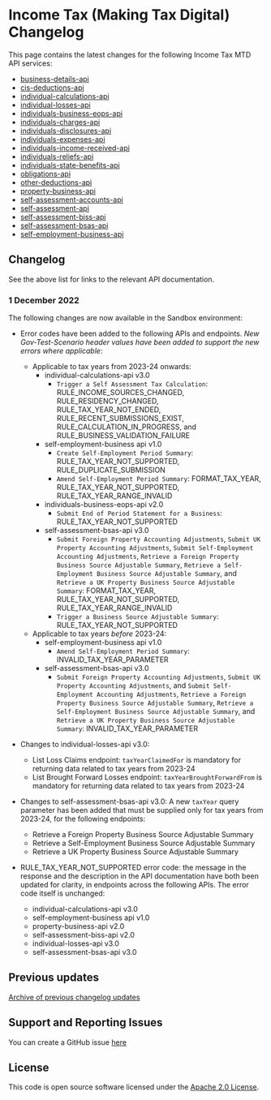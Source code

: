 # Income Tax (Making Tax Digital) Changelog

This page contains the latest changes for the following Income Tax MTD API services:
* [business-details-api](https://developer.service.hmrc.gov.uk/api-documentation/docs/api/service/business-details-api/1.0)
* [cis-deductions-api](https://developer.service.hmrc.gov.uk/api-documentation/docs/api/service/cis-deductions-api/1.0)
* [individual-calculations-api](https://developer.service.hmrc.gov.uk/api-documentation/docs/api/service/individual-calculations-api/2.0)
* [individual-losses-api](https://developer.service.hmrc.gov.uk/api-documentation/docs/api/service/individual-losses-api/2.0)
* [individuals-business-eops-api](https://developer.service.hmrc.gov.uk/api-documentation/docs/api/service/individuals-business-eops-api/1.0)
* [individuals-charges-api](https://developer.service.hmrc.gov.uk/api-documentation/docs/api/service/individuals-charges-api/1.0)
* [individuals-disclosures-api](https://developer.service.hmrc.gov.uk/api-documentation/docs/api/service/individuals-disclosures-api/1.0)
* [individuals-expenses-api](https://developer.service.hmrc.gov.uk/api-documentation/docs/api/service/individuals-expenses-api/1.0)
* [individuals-income-received-api](https://developer.service.hmrc.gov.uk/api-documentation/docs/api/service/individuals-income-received-api/1.0)
* [individuals-reliefs-api](https://developer.service.hmrc.gov.uk/api-documentation/docs/api/service/individuals-reliefs-api/1.0)
* [individuals-state-benefits-api](https://developer.service.hmrc.gov.uk/api-documentation/docs/api/service/individuals-state-benefits-api/1.0)
* [obligations-api](https://developer.service.hmrc.gov.uk/api-documentation/docs/api/service/obligations-api/1.0)
* [other-deductions-api](https://developer.service.hmrc.gov.uk/api-documentation/docs/api/service/other-deductions-api/1.0)
* [property-business-api](https://developer.service.hmrc.gov.uk/api-documentation/docs/api/service/property-business-api/1.0)
* [self-assessment-accounts-api](https://developer.service.hmrc.gov.uk/api-documentation/docs/api/service/self-assessment-accounts-api/1.0)
* [self-assessment-api](https://developer.service.hmrc.gov.uk/api-documentation/docs/api/service/self-assessment-api/2.0)
* [self-assessment-biss-api](https://developer.service.hmrc.gov.uk/api-documentation/docs/api/service/self-assessment-biss-api/1.0)
* [self-assessment-bsas-api](https://developer.service.hmrc.gov.uk/api-documentation/docs/api/service/self-assessment-bsas-api/2.0)
* [self-employment-business-api](https://developer.service.hmrc.gov.uk/api-documentation/docs/api/service/self-employment-business-api/1.0)


 ## Changelog

See the above list for links to the relevant API documentation.

### 1 December 2022

The following changes are now available in the Sandbox environment:

* Error codes have been added to the following APIs and endpoints. *New Gov-Test-Scenario header values have been added to support the new errors where applicable*:
  - Applicable to tax years from 2023-24 onwards:
    - individual-calculations-api v3.0
      - `Trigger a Self Assessment Tax Calculation`: RULE_INCOME_SOURCES_CHANGED, RULE_RESIDENCY_CHANGED, RULE_TAX_YEAR_NOT_ENDED, RULE_RECENT_SUBMISSIONS_EXIST, RULE_CALCULATION_IN_PROGRESS, and RULE_BUSINESS_VALIDATION_FAILURE
    - self-employment-business api v1.0
      - `Create Self-Employment Period Summary`: RULE_TAX_YEAR_NOT_SUPPORTED, RULE_DUPLICATE_SUBMISSION
      - `Amend Self-Employment Period Summary`: FORMAT_TAX_YEAR, RULE_TAX_YEAR_NOT_SUPPORTED, RULE_TAX_YEAR_RANGE_INVALID
    - individuals-business-eops-api v2.0
      - `Submit End of Period Statement for a Business`: RULE_TAX_YEAR_NOT_SUPPORTED
    - self-assessment-bsas-api v3.0
      - `Submit Foreign Property Accounting Adjustments`, `Submit UK Property Accounting Adjustments`, `Submit Self-Employment Accounting Adjustments`, `Retrieve a Foreign Property Business Source Adjustable Summary`, `Retrieve a Self-Employment Business Source Adjustable Summary`, and `Retrieve a UK Property Business Source Adjustable Summary`: FORMAT_TAX_YEAR, RULE_TAX_YEAR_NOT_SUPPORTED, RULE_TAX_YEAR_RANGE_INVALID
      - `Trigger a Business Source Adjustable Summary`: RULE_TAX_YEAR_NOT_SUPPORTED
  - Applicable to tax years *before* 2023-24:
    - self-employment-business api v1.0
      - `Amend Self-Employment Period Summary`: INVALID_TAX_YEAR_PARAMETER
    - self-assessment-bsas-api v3.0
      - `Submit Foreign Property Accounting Adjustments`, `Submit UK Property Accounting Adjustments`, and `Submit Self-Employment Accounting Adjustments`, `Retrieve a Foreign Property Business Source Adjustable Summary`, `Retrieve a Self-Employment Business Source Adjustable Summary`, and `Retrieve a UK Property Business Source Adjustable Summary`: INVALID_TAX_YEAR_PARAMETER
* Changes to individual-losses-api v3.0:
  - List Loss Claims endpoint: `taxYearClaimedFor` is mandatory for returning data related to tax years from 2023-24
  - List Brought Forward Losses endpoint: `taxYearBroughtForwardFrom` is mandatory for returning data related to tax years from 2023-24

* Changes to self-assessment-bsas-api v3.0: A new `taxYear` query parameter has been added that must be supplied only for tax years from 2023-24, for the following endpoints:
  - Retrieve a Foreign Property Business Source Adjustable Summary
  - Retrieve a Self-Employment Business Source Adjustable Summary
  - Retrieve a UK Property Business Source Adjustable Summary

* RULE_TAX_YEAR_NOT_SUPPORTED error code: the message in the response and the description in the API documentation have both been updated for clarity, in endpoints across the following APIs. The error code itself is unchanged:
  - individual-calculations-api v3.0
  - self-employment-business api v1.0
  - property-business-api v2.0
  - self-assessment-biss-api v2.0
  - individual-losses-api v3.0
  - self-assessment-bsas-api v3.0


## Previous updates

[Archive of previous changelog updates](https://github.com/hmrc/income-tax-mtd-changelog/wiki)


## Support and Reporting Issues

You can create a GitHub issue [here](https://github.com/hmrc/income-tax-mtd-changelog/issues)

## License

This code is open source software licensed under the [Apache 2.0 License]("http://www.apache.org/licenses/LICENSE-2.0.html").
